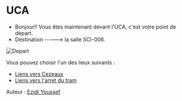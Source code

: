 # UCA

- Bonjour!! Vous êtes maintenant devant l'UCA, c'est votre point de départ.
- Destination -----> la salle SCI-006.

![Depart](https://www.uca.fr/medias/photo/pme01-e1481650866860_1593520333506-jpg)

Vous pouvez choisir l'un des lieux suivants  :

 - [Liens vers Cezeaux](cezeaux.md)
 - [Liens vers l'arret du tram](tram.md)


Auteur : [ Ezidi Youssef](https://github.com/youssefezidi1)
